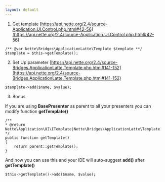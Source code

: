 ```yaml
---
layout: default
---
```

<style>
span.nv {
    color: #9876AA !IMPORTANT;
}
span.na {
    color: #FFC66D !IMPORTANT;
}
span.nf {
    color: #FFC66D !IMPORTANT;
}
span.sd {
    color: #629755 !IMPORTANT;
}
span.k {
    color: #CC7832 !IMPORTANT;
}
</style>

1. Get template [https://api.nette.org/2.4/source-Application.UI.Control.php.html#42-56](https://api.nette.org/2.4/source-Application.UI.Control.php.html#42-56)
  
```php?start_inline=true
/** @var Nette\Bridges\ApplicationLatte\Template $template **/
$template = $this->getTemplate();
```
  
2. Set Up parameter
  [https://api.nette.org/2.4/source-Bridges.ApplicationLatte.Template.php.html#141-152](https://api.nette.org/2.4/source-Bridges.ApplicationLatte.Template.php.html#141-152)
  
```php?start_inline=true
$template->add($name, $value);
```
  
3. Bonus

  If you are using **BasePresenter** as parent to all your presenters you can modify function **getTemplate()**
  
```php?start_inline=true
/**
* @return Nette\Application\UI\ITemplate|Nette\Bridges\ApplicationLatte\Template
*/
public function getTemplate()
{
	return parent::getTemplate();
}
```
  
  And now you can use this and your IDE will auto-suggest **add()** after **getTemplate()**
 
```php?start_inline=true
$this->getTemplate()->add($name, $value);
```
